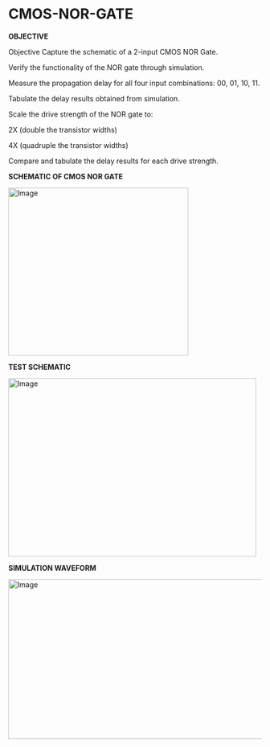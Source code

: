 # CMOS-NOR-GATE

**OBJECTIVE**

Objective
Capture the schematic of a 2-input CMOS NOR Gate.

Verify the functionality of the NOR gate through simulation.

Measure the propagation delay for all four input combinations: 00, 01, 10, 11.

Tabulate the delay results obtained from simulation.

Scale the drive strength of the NOR gate to:

2X (double the transistor widths)

4X (quadruple the transistor widths)

Compare and tabulate the delay results for each drive strength.

**SCHEMATIC OF CMOS NOR GATE**


<img width="358" height="334" alt="Image" src="https://github.com/user-attachments/assets/26bddc4f-3ba8-4b40-a84a-4dbff00a9f96" />


**TEST SCHEMATIC**


<img width="493" height="355" alt="Image" src="https://github.com/user-attachments/assets/d30dd1a5-5948-45a8-a2fe-bad346814e4d" />


**SIMULATION WAVEFORM**


<img width="792" height="318" alt="Image" src="https://github.com/user-attachments/assets/fc56a9ee-186b-41fa-b5c5-ecbadd426884" />



